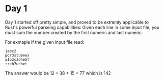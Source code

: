# Day 1

Day 1 started off pretty simple, and proved to be extremly applicable to Rust's powerful parseing capabilities: Given each line in some input file, you must sum the number created by the first numeric and last numeric.

For exmaple if the given input file read:
```
1abc2
pqr3stu8vwx
a1b2c3d4e5f
treb7uchet
```
The answer would be 12 + 38 + 15 + 77 which is 142
